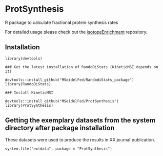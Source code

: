 # ProtSynthesis
R package to calculate fractional protein synthesis rates

For detailed usage please check out the [isotopeEnrichment](https://github.com/mgleeming/isotopeEnrichment/blob/master/README.md) repository.

## Installation

```
library(devtools)

### Get the latest installation of RandoDiStats (KineticMSI depends on it)

devtools::install_github("MSeidelFed/RandodiStats_package")
library(RandoDiStats)

### Install KineticMSI

devtools::install_github("MSeidelFed/ProtSynthesis")
library(ProtSynthesis)

```

## Getting the exemplary datasets from the system directory after package installation

These datasets were used to produce the results in XX journal publication.

```
system.file("extdata", package = "ProtSynthesis")
```
